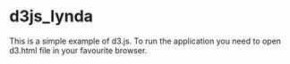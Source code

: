 # d3js_lynda

This is a simple example of d3.js. To run the application you need to open d3.html file in your favourite browser.
